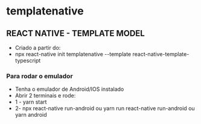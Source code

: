 # templatenative

## REACT NATIVE - TEMPLATE MODEL
- Criado a partir do:
- npx react-native init templatenative --template react-native-template-typescript

### Para rodar o emulador
- Tenha o emulador de Android/IOS instalado
- Abrir 2 terminais e rode:
- 1 - yarn start
- 2- npx react-native run-android   ou yarn run react-native run-android  ou yarn android
